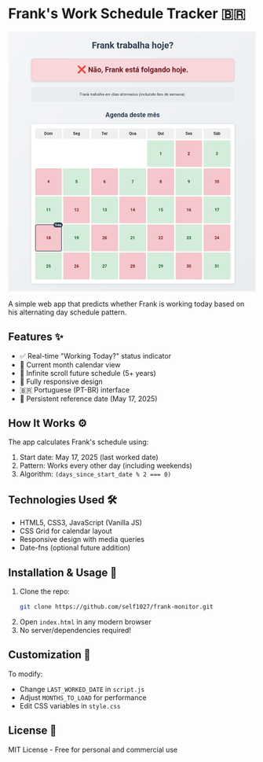 # Frank's Work Schedule Tracker 🇧🇷

![App Screenshot](./images/image.png)

A simple web app that predicts whether Frank is working today based on his alternating day schedule pattern.

## Features ✨

- ✅ Real-time "Working Today?" status indicator
- 📅 Current month calendar view
- 🔄 Infinite scroll future schedule (5+ years)
- 📱 Fully responsive design
- 🇧🇷 Portuguese (PT-BR) interface
- 📌 Persistent reference date (May 17, 2025)

## How It Works ⚙️

The app calculates Frank's schedule using:
1. Start date: May 17, 2025 (last worked date)
2. Pattern: Works every other day (including weekends)
3. Algorithm: `(days_since_start_date % 2 === 0)`

## Technologies Used 🛠️

- HTML5, CSS3, JavaScript (Vanilla JS)
- CSS Grid for calendar layout
- Responsive design with media queries
- Date-fns (optional future addition)

## Installation & Usage 🚀

1. Clone the repo:
   ```bash
   git clone https://github.com/self1027/frank-monitor.git
   ```
2. Open `index.html` in any modern browser
3. No server/dependencies required!

## Customization 🔧

To modify:
- Change `LAST_WORKED_DATE` in `script.js`
- Adjust `MONTHS_TO_LOAD` for performance
- Edit CSS variables in `style.css`


## License 📄

MIT License - Free for personal and commercial use
```
